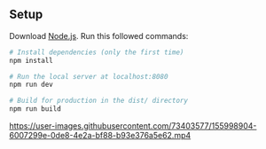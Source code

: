 ## Setup
Download [Node.js](https://nodejs.org/en/download/).
Run this followed commands:

``` bash
# Install dependencies (only the first time)
npm install

# Run the local server at localhost:8080
npm run dev

# Build for production in the dist/ directory
npm run build

```
https://user-images.githubusercontent.com/73403577/155998904-6007299e-0de8-4e2a-bf88-b93e376a5e62.mp4
